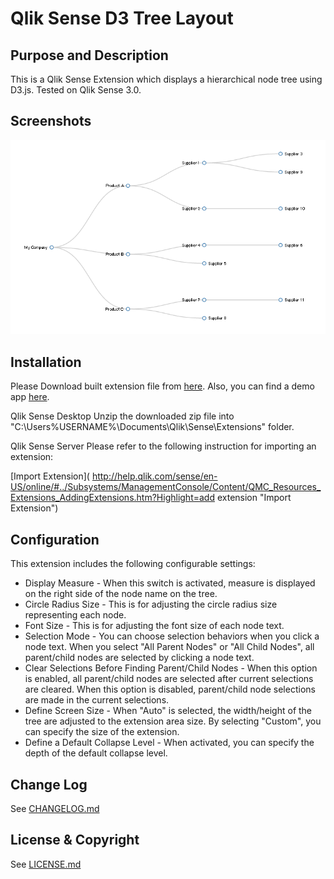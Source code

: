 # Qlik Sense D3 Tree Layout

## Purpose and Description
This is a Qlik Sense Extension which displays a hierarchical node tree using D3.js. Tested on Qlik Sense 3.0.

## Screenshots

![Alt text](./src/lib/images/sample.png)

## Installation
Please Download built extension file from [here](./build/QlikSenseD3TreeLayout_v0.0.1.zip).
Also, you can find a demo app [here](D3_Tree_Layout_Sample.qvf).

Qlik Sense Desktop Unzip the downloaded zip file into "C:\Users\%USERNAME%\Documents\Qlik\Sense\Extensions\" folder.

Qlik Sense Server Please refer to the following instruction for importing an extension:

[Import Extension]( http://help.qlik.com/sense/en-US/online/#../Subsystems/ManagementConsole/Content/QMC_Resources_Extensions_AddingExtensions.htm?Highlight=add extension "Import Extension")

## Configuration
This extension includes the following configurable settings:

 * Display Measure - When this switch is activated, measure is displayed on the right side of the node name on the tree.
 * Circle Radius Size - This is for adjusting the circle radius size representing each node.
 * Font Size - This is for adjusting the font size of each node text.
 * Selection Mode - You can choose selection behaviors when you click a node text. When you select "All Parent Nodes" or "All Child Nodes", all parent/child nodes are selected by clicking a node text.  
 * Clear Selections Before Finding Parent/Child Nodes - When this option is enabled, all parent/child nodes are selected after current selections are cleared. When this option is disabled, parent/child node selections are made in the current selections.
 * Define Screen Size - When "Auto" is selected, the width/height of the tree are adjusted to the extension area size. By selecting "Custom", you can specify the size of the extension.
 * Define a Default Collapse Level - When activated, you can specify the depth of the default collapse level.

## Change Log

See [CHANGELOG.md](ChangeLog.md)

## License & Copyright

See [LICENSE.md](License.md)
